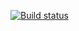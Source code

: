 [![Build status](https://ci.appveyor.com/api/projects/status/l210w94co9go3u6f?svg=true)](https://ci.appveyor.com/project/Ibragim066/rxjs)